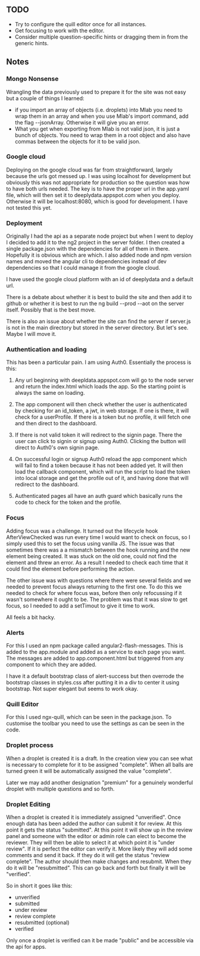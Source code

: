 ## TODO

- Try to configure the quill editor once for all instances.
- Get focusing to work with the editor.
- Consider multiple question-specific hints or dragging them in from the generic hints.

## Notes

### Mongo Nonsense

Wrangling the data previously used to prepare it for the site was not easy but a couple of things I learned:

- if you import an array of objects (i.e. droplets) into Mlab you need to wrap them in an array and when you use Mlab's import command, add the flag --jsonArray. Otherwise it will give you an error.
- What you get when exporting from Mlab is not valid json, it is just a bunch of objects. You need to wrap them in a root object and also have commas between the objects for it to be valid json.

### Google cloud

Deploying on the google cloud was far from straightforward, largely because the urls got messed up. I was using localhost for development but obviously this was not appropriate for production so the question was how to have both urls needed. The key is to have the proper url in the app.yaml file, which will then set it to deeplydata.appspot.com when you deploy. Otherwise it will be localhost:8080, which is good for development. I have not tested this yet.    

### Deployment

Originally I had the api as a separate node project but when I went to deploy I decided to add it to the ng2 project in the server folder. I then created a single package.json with the dependencies for all of them in there. Hopefully it is obvious which are which. I also added node and npm version names and moved the angular cli to dependencies instead of dev dependencies so that I could manage it from the google cloud.

I have used the google cloud platform with an id of deeplydata and a default url.

There is a debate about whether it is best to build the site and then add it to github or whether it is best to run the ng build --prod --aot on the server itself. Possibly that is the best move.

There is also an issue about whether the site can find the server if server.js is not in the main directory but stored in the server directory. But let's see. Maybe I will move it.

### Authentication and loading

This has been a particular pain. I am using Auth0. Essentially the process is this:

1. Any url beginning with deepldata.appspot.com will go to the node server and return the index.html which loads the app. So the starting point is always the same on loading.

2. The app component will then check whether the user is authenticated by checking for an id_token, a jwt, in web storage. If one is there, it will check for a userProfile. If there is a token but no profile, it will fetch one and then direct to the dashboard.

3. If there is not valid token it will redirect to the signin page. There the user can click to signin or signup using Auth0. Clicking the button will direct to Auth0's own signin page.

4. On successful login or signup Auth0 reload the app component which will fail to find a token because it has not been added yet. It will then load the callback component, which will run the script to load the token into local storage and get the profile out of it, and having done that will redirect to the dashboard.

5. Authenticated pages all have an auth guard which basically runs the code to check for the token and the profile.

### Focus

Adding focus was a challenge. It turned out the lifecycle hook AfterViewChecked was run every time I would want to check on focus, so I simply used this to set the focus using vanilla JS. The issue was that sometimes there was a a mismatch between the hook running and the new element being created. It was stuck on the old one, could not find the element and threw an error. As a result I needed to check each time that it could find the element before performing the action.

The other issue was with questions where there were several fields and we needed to prevent focus always returning to the first one. To do this we needed to check for where focus was, before then only refocussing if it wasn't somewhere it ought to be. The problem was that it was slow to get focus, so I needed to add a setTimout to give it time to work.

All feels a bit hacky.

### Alerts

For this I used an npm package called angular2-flash-messages. This is added to the app.module and added as a service to each page you want. The messages are added to app.component.html but triggered from any component to which they are added.

I have it a default bootstrap class of alert-success but then overrode the bootstrap classes in styles.css after putting it in a div to center it using bootstrap. Not super elegant but seems to work okay.

### Quill Editor

For this I used ngx-quill, which can be seen in the package.json. To customise the toolbar you need to use the settings as can be seen in the code.

### Droplet process

When a droplet is created it is a draft. In the creation view you can see what is necessary to complete for it to be assigned "complete". When all balls are turned green it will be automatically assigned the value "complete".

Later we may add another designation "premium" for a genuinely wonderful droplet with multiple questions and so forth.

### Droplet Editing

When a droplet is created it is immediately assigned "unverified". Once enough data has been added the author can submit it for review. At this point it gets the status "submitted". At this point it will show up in the review panel and someone with the editor or admin role can elect to become the reviewer. They will then be able to select it at which point it is "under review". If it is perfect the editor can verify it. More likely they will add some comments and send it back. If they do it will get the status "review complete". The author should then make changes and resubmit. When they do it will be "resubmitted". This can go back and forth but finally it will be "verified".

So in short it goes like this:

- unverified
- submitted
- under review
- review complete
- resubmitted (optional)
- verified

Only once a droplet is verified can it be made "public" and be accessible via the api for apps.
